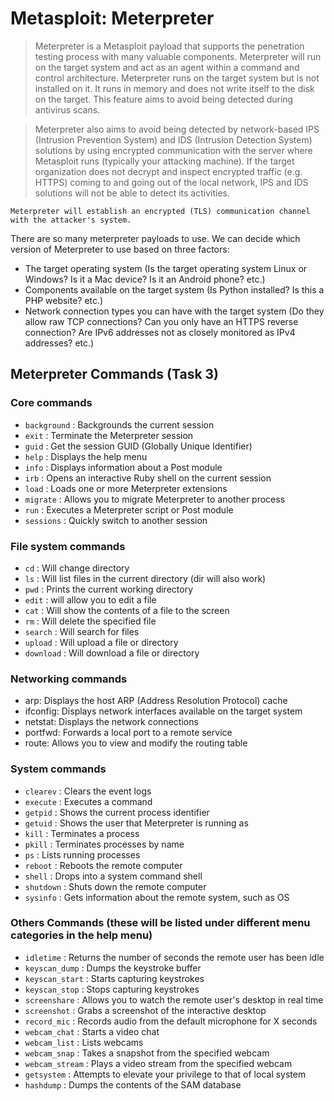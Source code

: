 # Metasploit: Meterpreter

> Meterpreter is a Metasploit payload that supports the penetration testing process with many valuable components. Meterpreter will run on the target system and act as an agent within a command and control architecture. Meterpreter runs on the target system but is not installed on it. It runs in memory and does not write itself to the disk on the target. This feature aims to avoid being detected during antivirus scans.

> Meterpreter also aims to avoid being detected by network-based IPS (Intrusion Prevention System) and IDS (Intrusion Detection System) solutions by using encrypted communication with the server where Metasploit runs (typically your attacking machine). If the target organization does not decrypt and inspect encrypted traffic (e.g. HTTPS) coming to and going out of the local network, IPS and IDS solutions will not be able to detect its activities.

`Meterpreter will establish an encrypted (TLS) communication channel with the attacker's system.`

There are so many meterpreter payloads to use. We can decide which version of Meterpreter to use based on three factors:

* The target operating system (Is the target operating system Linux or Windows? Is it a Mac device? Is it an Android phone? etc.)
* Components available on the target system (Is Python installed? Is this a PHP website? etc.)
* Network connection types you can have with the target system (Do they allow raw TCP connections? Can you only have an HTTPS reverse connection? Are IPv6 addresses not as closely monitored as IPv4 addresses? etc.) 

## Meterpreter Commands (Task 3)

### Core commands

* `background` : Backgrounds the current session
* `exit` : Terminate the Meterpreter session
* `guid` : Get the session GUID (Globally Unique Identifier)
* `help` : Displays the help menu
* `info` : Displays information about a Post module
* `irb` : Opens an interactive Ruby shell on the current session
* `load` : Loads one or more Meterpreter extensions
* `migrate` : Allows you to migrate Meterpreter to another process
* `run` : Executes a Meterpreter script or Post module
* `sessions` : Quickly switch to another session

### File system commands

* `cd` : Will change directory
* `ls` : Will list files in the current directory (dir will also work)
* `pwd` : Prints the current working directory
* `edit` : will allow you to edit a file
* `cat` : Will show the contents of a file to the screen
* `rm` : Will delete the specified file
* `search` : Will search for files
* `upload` : Will upload a file or directory
* `download` : Will download a file or directory

### Networking commands

* arp: Displays the host ARP (Address Resolution Protocol) cache
* ifconfig: Displays network interfaces available on the target system
* netstat: Displays the network connections
* portfwd: Forwards a local port to a remote service
* route: Allows you to view and modify the routing table

### System commands

* `clearev` : Clears the event logs
* `execute` : Executes a command
* `getpid` : Shows the current process identifier
* `getuid` : Shows the user that Meterpreter is running as
* `kill` : Terminates a process
* `pkill` : Terminates processes by name
* `ps` : Lists running processes
* `reboot` : Reboots the remote computer
* `shell` : Drops into a system command shell
* `shutdown` : Shuts down the remote computer
* `sysinfo` : Gets information about the remote system, such as OS

### Others Commands (these will be listed under different menu categories in the help menu)

* `idletime` : Returns the number of seconds the remote user has been idle
* `keyscan_dump` : Dumps the keystroke buffer
* `keyscan_start` : Starts capturing keystrokes
* `keyscan_stop` : Stops capturing keystrokes
* `screenshare` : Allows you to watch the remote user's desktop in real time
* `screenshot` : Grabs a screenshot of the interactive desktop
* `record_mic` : Records audio from the default microphone for X seconds
* `webcam_chat` : Starts a video chat
* `webcam_list` : Lists webcams
* `webcam_snap` : Takes a snapshot from the specified webcam
* `webcam_stream` : Plays a video stream from the specified webcam
* `getsystem` : Attempts to elevate your privilege to that of local system
* `hashdump` : Dumps the contents of the SAM database

